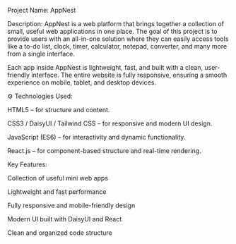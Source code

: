 Project Name: AppNest

Description:
AppNest is a web platform that brings together a collection of small, useful web applications in one place. The goal of this project is to provide users with an all-in-one solution where they can easily access tools like a to-do list, clock, timer, calculator, notepad, converter, and many more from a single interface.

Each app inside AppNest is lightweight, fast, and built with a clean, user-friendly interface. The entire website is fully responsive, ensuring a smooth experience on mobile, tablet, and desktop devices.

⚙️ Technologies Used:

HTML5 – for structure and content.

CSS3 / DaisyUI / Tailwind CSS – for responsive and modern UI design.

JavaScript (ES6) – for interactivity and dynamic functionality.

React.js – for component-based structure and real-time rendering.

Key Features:

Collection of useful mini web apps

Lightweight and fast performance

Fully responsive and mobile-friendly design

Modern UI built with DaisyUI and React

Clean and organized code structure